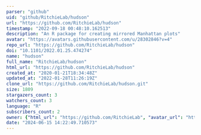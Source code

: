 ```yaml
---
parser: "github"
uid: "github/RitchieLab/hudson"
url: "https://github.com/RitchieLab/hudson"
timestamp: "2022-09-18 00:48:10.162513"
description: "An R package for creating mirrored Manhattan plots"
avatar: "https://avatars.githubusercontent.com/u/28302846?v=4"
repo_url: "https://github.com/RitchieLab/hudson"
doi: "10.1101/2022.01.25.474274"
name: "hudson"
full_name: "RitchieLab/hudson"
html_url: "https://github.com/RitchieLab/hudson"
created_at: "2020-01-21T18:34:48Z"
updated_at: "2022-01-28T11:26:19Z"
clone_url: "https://github.com/RitchieLab/hudson.git"
size: 1809
stargazers_count: 3
watchers_count: 3
language: "R"
subscribers_count: 2
owner: {"html_url": "https://github.com/RitchieLab", "avatar_url": "https://avatars.githubusercontent.com/u/28302846?v=4", "login": "RitchieLab", "type": "Organization"}
date: "2024-06-15 14:22:49.710573"
---
```

